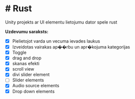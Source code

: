# # Rust
Unity projekts ar UI elementu lietojumu dator spele rust

**Uzdevumu saraksts:**
- [x] Pielietojot varda un vecuma ievades laukus
- [x] Izveidotas vairakas ap��rbu un apr�kojuma kategorijas
- [x] Toggle
- [x] drag and drop
- [x] skanas efekti
- [x] scroll view
- [x] divi slider element
- [ ] Slider elements
- [x] Audio source elements
- [x] Drop down elements
